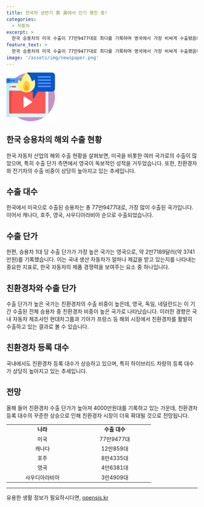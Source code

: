 ```yaml
---
title: 한국차 상반기 美 英에서 인기 행진 중!
categories:
  - 자동차
excerpt: >
  한국 승용차의 미국 수출이 77만9477대로 최다를 기록하며 영국에서 가장 비싸게 수출됐음이 밝혀졌다. 미국의 경우 친환경차와 전기차 수출 비중이 높아 수출 단가도 높은데, 독일과 더불어 하이브리드차 수출도 늘고 있다. 또 국내에서 친환경차 등록 대수가 상승하고 있는데, 올해 들어 수출 단가가 높아져 수익을 높이고 있는 것으로 나타났다. 현대차그룹과 기아는 친환경차로 프랑스 시장을 이끌고 있으며, 전기차 시장에서도 활발한 활동을 이어가고 있다.
feature_text: >
  한국 승용차의 미국 수출이 77만9477대로 최다를 기록하며 영국에서 가장 비싸게 수출됐음이 밝혀졌다. 미국의 경우 친환경차와 전기차 수출 비중이 높아 수출 단가도 높은데, 독일과 더불어 하이브리드차 수출도 늘고 있다. 또 국내에서 친환경차 등록 대수가 상승하고 있는데, 올해 들어 수출 단가가 높아져 수익을 높이고 있는 것으로 나타났다. 현대차그룹과 기아는 친환경차로 프랑스 시장을 이끌고 있으며, 전기차 시장에서도 활발한 활동을 이어가고 있다.
image: '/assets/img/newspaper.png'
---
```


<p><img src="/assets/img/news.png" alt="rentncar 속보" /></p>

<h2>한국 승용차의 해외 수출 현황</h2>

<p data-ke-size="size16">한국 자동차 산업의 해외 수출 현황을 살펴보면, 미국을 비롯한 여러 국가로의 수출이 많았으며, 특히 수출 단가 측면에서 영국이 독보적인 성적을 거두었습니다. 또한, 친환경차와 전기차의 수출 비중이 상당히 높아지고 있는 추세입니다.</p>

<h2>수출 대수</h2>

<p data-ke-size="size16">한국에서 미국으로 수출된 승용차는 총 77만9477대로, 가장 많이 수출된 국가입니다. 이어서 캐나다, 호주, 영국, 사우디아라비아 순으로 수출되었습니다.</p>

<h2>수출 단가</h2>

<p data-ke-size="size16">한편, 승용차 1대 당 수출 단가가 가장 높은 국가는 영국으로, 약 2만7189달러(약 3741만원)를 기록했습니다. 이는 국내 생산 자동차가 얼마나 제값을 받고 있는지를 나타내는 중요한 지표로, 한국 자동차의 제품 경쟁력을 보여주는 요소 중 하나입니다.</p>

<h2>친환경차와 수출 단가</h2>

<p data-ke-size="size16">수출 단가가 높은 국가는 친환경차의 수출 비중이 높은데, 영국, 독일, 네덜란드는 이 기간 수출된 전체 승용차 중 친환경차 비중이 높은 국가로 나타났습니다. 이러한 경향은 국내 자동차 제조사인 현대차그룹과 기아가 프랑스 등 해외 시장에서 친환경차를 활발히 수출하고 있는 결과로 볼 수 있습니다.</p>

<h2>친환경차 등록 대수</h2>

<p data-ke-size="size16">국내에서도 친환경차 등록 대수가 상승하고 있으며, 특히 하이브리드 차량의 등록 대수가 상당히 높아지고 있는 추세입니다.</p>

<h2>전망</h2>

<p data-ke-size="size16">올해 들어 친환경차 수출 단가가 높아져 4000만원대를 기록하고 있는 가운데, 친환경차 등록 대수의 꾸준한 상승으로 인해 친환경차 시장이 더욱 확대될 것으로 전망됩니다.</p>

<table>
  <colgroup>
    <col width="190" style="width: 190px;">
    <col width="191" style="width: 191px;">
  </colgroup>
  <tbody>
    <tr>
      <td style="text-align: center; height: 17px;"><b>나라</b></td>
      <td style="text-align: center; height: 17px;"><b>수출 대수</b></td>
    </tr>
    <tr>
      <td style="text-align: center; height: 17px;">미국</td>
      <td style="text-align: center; height: 17px;">77만9477대</td>
    </tr>
    <tr>
      <td style="text-align: center; height: 17px;">캐나다</td>
      <td style="text-align: center; height: 17px;">12만859대</td>
    </tr>
    <tr>
      <td style="text-align: center; height: 17px;">호주</td>
      <td style="text-align: center; height: 17px;">8만4335대</td>
    </tr>
    <tr>
      <td style="text-align: center; height: 17px;">영국</td>
      <td style="text-align: center; height: 17px;">4만6381대</td>
    </tr>
    <tr>
      <td style="text-align: center; height: 17px;">사우디아라비아</td>
      <td style="text-align: center; height: 17px;">3만4909대</td>
    </tr>
  </tbody>
</table>

<hr>
유용한 생활 정보가 필요하시다면, <a href="https://opensis.kr" rel="dofollow">opensis.kr</a>


